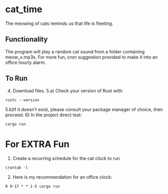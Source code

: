 # cat_time
The meowing of cats reminds us that life is fleeting. 

## Functionality
The program will play a random cat sound from a folder containing meow_x.mp3s. 
For more fun, cron suggestion provided to make it into an office hourly alarm. 

## To Run
4) Download files.
5.a) Check your version of Rust with:
```
rustc --version
```
5.b)If it doesn't exist, please consult your package manager of choice, then proceed.
6) In the project direct test:
```
cargo run
```

# For EXTRA Fun
1) Create a recurring schedule for the cat clock to run
```
crontab -l
```
2) Here is my recommendation for an office clock:
```
0 9-17 * * 1-5 cargo run
```
